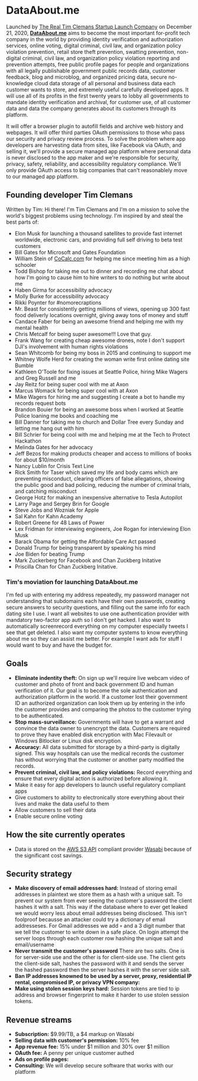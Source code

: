 # DataAbout.me
Launched by [The Real Tim Clemans Startup Launch Company](https://realtimclemans.com) on December 21, 2020, **[DataAbout.me](https://dataabout.me)** aims to become the most important for-profit tech company in the world by providing identity verification and authorization services, online voting, digital criminal, civil law, and organization policy violation prevention, retail store theft prevention, swatting prevention, non-digital criminal, civil law, and organization policy violation reporting and prevention attempts, free public profile pages for people and organizations with all legally publishable government public records data, customer feedback, blog and microblog, and organized pricing data, secure no-knowledge cloud data storage of all personal and business data each customer wants to store, and extremely useful carefully developed apps. It will use all of its profits in the first twenty years to lobby all governments to mandate identity verification and archival, for customer use, of all customer data and data the company generates about its customers through its platform.

It will offer a browser plugin to autofill fields and archive web history and webpages. It will offer third parties OAuth permissions to those who pass our security and privacy review process. To solve the problem where app developers are harvesting data from sites, like Facebook via OAuth, and selling it, we'll provide a secure managed app platform where personal data is never disclosed to the app maker and we're responsible for security, privacy, safety, reliability, and accessibility regulatory compliance. We'll only provide OAuth access to big companies that can't reasonablely move to our managed app platform.

## Founding developer Tim Clemans

Written by Tim: Hi there! I'm Tim Clemans and I'm on a mission to solve the world's biggest problems using technology. I'm inspired by and steal the best parts of:
* Elon Musk for launching a thousand satellites to provide fast internet worldwide, electronic cars, and providing full self driving to beta test customers
* Bill Gates for Microsoft and Gates Foundation
* William Stein of [CoCalc.com](https://cocalc.com) for helping me since meeting him as a high schooler
* Todd Bishop for taking me out to dinner and recording me chat about how I'm going to cause him to hire writers to do nothing but write about me
* Haben Girma for accessibility advocacy
* Molly Burke for accessibility advocacy
* Rikki Poynter for #nomorecraptions
* Mr. Beast for consistently getting millions of views, opening up 300 fast food deliverly locations overnight, giving away tons of money and stuff
* Candace Faber for being an awesome friend and helping me with my mental health
* Chris Metcalf for being super awesome!!! Love that guy.
* Frank Wang for creating cheap awesome drones, note I don't support DJI's involvement with human rights violations
* Sean Whitcomb for being my boss in 2015 and continuing to support me
* Whitney Wolfe Herd for creating the woman write first online dating site Bumble
* Kathleen O'Toole for fixing issues at Seattle Police, hiring Mike Wagers and Greg Russell and me
* Jay Reitz for being super cool with me at Axon
* Marcus Womack for being super cool with at Axon
* Mike Wagers for hiring me and suggesting I create a bot to handle my records request bots
* Brandon Bouier for being an awesome boss when I worked at Seattle Police loaning me books and coaching me
* Bill Danner for taking me to church and Dollar Tree every Sunday and letting me hang out with him
* Bill Schrier for being cool with me and helping me at the Tech to Protect Hackathon
* Melinda Gates for her advocacy
* Jeff Bezos for making products cheaper and access to millions of books for about $10/month
* Nancy Lublin for Crisis Text Line
* Rick Smith for Taser which saved my life and body cams which are preventing misconduct, clearing officers of false allegations, showing the public good and bad policing, reducing the number of criminal trials, and catching misconduct
* George Hotz for making an inexpensive alternative to Tesla Autopilot
* Larry Page and Sergey Brin for Google
* Steve Jobs and Wozniak for Apple
* Sal Kahn for Kahn Academy
* Robert Greene for 48 Laws of Power
* Lex Fridman for interviewing engineers, Joe Rogan for interviewing Elon Musk
* Barack Obama for getting the Affordable Care Act passed
* Donald Trump for being transparent by speaking his mind
* Joe Biden for beating Trump
* Mark Zuckerberg for Facebook and Chan Zuckberg Initative
* Priscilla Chan for Chan Zuckberg Initative.

### Tim's moviation for launching DataAbout.me

I'm fed up with entering my address repeatedly, my password manager not understanding that subdomains each have their own passwords, creating secure answers to security questions, and filling out the same info for each dating site I use. I want all websites to use one authentication provider with mandatory two-factor app auth so I don't get hacked. I also want to automatically screenrecord everything on my computer especially tweets I see that get deleted. I also want my computer systems to know everything about me so they can assist me better. For example I want ads for stuff I would want to buy and have the budget for.

## Goals 
* **Eliminate indentity theft:** On sign up we'll require live webcam video of customer and photo of front and back government ID and human verification of it. Our goal is to become the sole authentication and authorization platform in the world. If a customer lost their government ID an authorized organization can look them up by entering in the info the customer provides and comparing the photos to the customer trying to be authenticated. 
* **Stop mass-surveillance:** Governments will have to get a warrant and convince the data owner to unencrypt the data. Customers are required to prove they have enabled disk encryption with Mac Filevault or Windows Bitlocker or Linux disk encryption. 
* **Accuracy:** All data submitted for storage by a third-party is digitally signed. This way hospitals can use the medical records the customer has without worrying that the customer or another party modified the records.
* **Prevent criminal, civil law, and policy violations:** Record everything and ensure that every digital action is authorized before allowing it. 
* Make it easy for app developers to launch useful regulatory compliant apps
* Give customers to ability to electronically store everything about their lives and make the data useful to them
* Allow customers to sell their data
* Enable secure online voting 

## How the site currently operates
* Data is stored on the [AWS S3 API](https://docs.aws.amazon.com/AmazonS3/latest/API/Welcome.html) compliant provider [Wasabi](https://wasabi.com) because of the significant cost savings. 

## Security strategy
* **Make discovery of email addresses hard:** Instead of storing email addresses in plaintext we store them as a hash with a unique salt. To prevent our system from ever seeing the customer's password the client hashes it with a salt. This way if the database where to ever get leaked we would worry less about email addresses being disclosed. This isn't foolproof becausse an attacker could try a dictionary of email addresseses. For Gmail addresses we add `+` and a 3 digit number that we tell the customer to write down in a safe place. On login attempt the server loops through each customer row hashing the unique salt and email/username
* **Never transmit the customer's password** There are two salts. One is for server-side use and the other is for client-side use. The client gets the client-side salt, hashes the password with it and sends the server the hashed password then the server hashes it with the server side salt.
* **Ban IP addresses knowned to be used by a server, proxy, residential IP rental, compromised IP, or privacy VPN company:** 
* **Make using stolen session keys hard:** Session tokens are tied to ip address and browser fingerprint to make it harder to use stolen session tokens.

## Revenue streams
* **Subscription:** $9.99/TB, a $4 markup on Wasabi 
* **Selling data with customer's permission:** 10% fee
* **App revenue fee:** 15% under $1 million and 30% over $1 million
* **OAuth fee:** A penny per unique customer authed
* **Ads on profile pages:**
* **Consulting:** We will develop secure software that works with our platform

